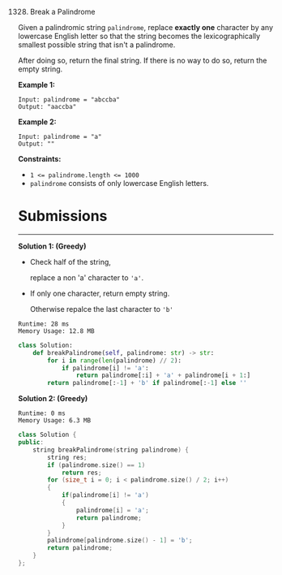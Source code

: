 1328. Break a Palindrome

Given a palindromic string `palindrome`, replace **exactly one** character by any lowercase English letter so that the string becomes the lexicographically smallest possible string that isn't a palindrome.

After doing so, return the final string.  If there is no way to do so, return the empty string.

 

**Example 1:**
```
Input: palindrome = "abccba"
Output: "aaccba"
```

**Example 2:**
```
Input: palindrome = "a"
Output: ""
```

**Constraints:**

* `1 <= palindrome.length <= 1000`
* `palindrome` consists of only lowercase English letters.

# Submissions
---
**Solution 1: (Greedy)**

* Check half of the string,
    
    replace a non 'a' character to `'a'`.
* If only one character, return empty string.
    
    Otherwise repalce the last character to `'b'`

```
Runtime: 28 ms
Memory Usage: 12.8 MB
```
```python
class Solution:
    def breakPalindrome(self, palindrome: str) -> str:
        for i in range(len(palindrome) // 2):
            if palindrome[i] != 'a':
                return palindrome[:i] + 'a' + palindrome[i + 1:]
        return palindrome[:-1] + 'b' if palindrome[:-1] else ''
```

**Solution 2: (Greedy)**
```
Runtime: 0 ms
Memory Usage: 6.3 MB
```
```c++
class Solution {
public:
    string breakPalindrome(string palindrome) {
        string res;
        if (palindrome.size() == 1)
            return res;
        for (size_t i = 0; i < palindrome.size() / 2; i++)
        {
            if(palindrome[i] != 'a')
            {
                palindrome[i] = 'a';
                return palindrome;                
            }
        }
        palindrome[palindrome.size() - 1] = 'b';
        return palindrome;     
    }
};
```
